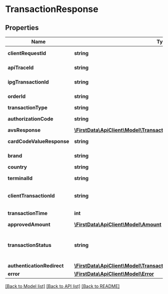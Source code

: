 # TransactionResponse

## Properties
Name | Type | Description | Notes
------------ | ------------- | ------------- | -------------
**clientRequestId** | **string** | Value echoed from the request header | [optional] 
**apiTraceId** | **string** | Echoes back the value in the request header | [optional] 
**ipgTransactionId** | **string** | The Gateway generated Transaction ID | [optional] 
**orderId** | **string** | Client Order ID if supplied by a client; otherwise the Order ID | [optional] 
**transactionType** | **string** | Transaction type | [optional] 
**authorizationCode** | **string** | The processor approval code for compliance | [optional] 
**avsResponse** | [**\FirstData\ApiClient\Model\TransactionResponseAvsResponse**](TransactionResponseAvsResponse.md) |  | [optional] 
**cardCodeValueResponse** | **string** | The processor card code validation response. | [optional] 
**brand** | **string** | Card brand of the payment instrument | [optional] 
**country** | **string** | Country of the card issuer | [optional] 
**terminalId** | **string** | The terminal that is processing the transaction | [optional] 
**clientTransactionId** | **string** | The unique client Transaction ID from the Request header, if supplied | [optional] 
**transactionTime** | **int** | The transaction time in seconds since epoch | [optional] 
**approvedAmount** | [**\FirstData\ApiClient\Model\Amount**](Amount.md) |  | [optional] 
**transactionStatus** | **string** | APPROVED/WAITING are returned by endpoints. VALIDATION_FAILED/DECLINED are errors. See Error objects for details. | [optional] 
**authenticationRedirect** | [**\FirstData\ApiClient\Model\TransactionResponseAuthenticationRedirect**](TransactionResponseAuthenticationRedirect.md) |  | [optional] 
**error** | [**\FirstData\ApiClient\Model\Error**](Error.md) |  | [optional] 

[[Back to Model list]](../../README.md#documentation-for-models) [[Back to API list]](../../README.md#documentation-for-api-endpoints) [[Back to README]](../../README.md)


